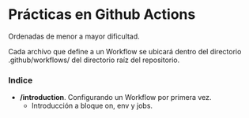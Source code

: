 # Prácticas en Github Actions

Ordenadas de menor a mayor dificultad.

Cada archivo que define a un Workflow se ubicará dentro del directorio .github/workflows/ del directorio raíz del repositorio.

### Indice
- **/introduction**. Configurando un Workflow por primera vez.
    - Introducción a bloque on, env y jobs.